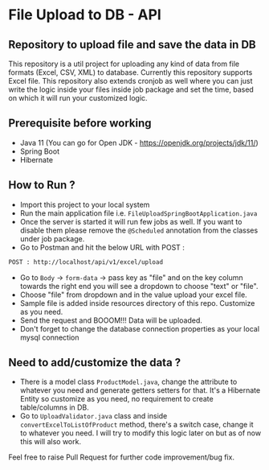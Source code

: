 # File Upload to DB - API
## Repository to upload file and save the data in DB

This repository is a util project for uploading any kind of data from file formats (Excel, CSV, XML) to database. Currently this repository supports Excel file. This repository also extends cronjob as well where you can just write the logic inside your files inside job package and set the time, based on which it will run your customized logic.

## Prerequisite before working
- Java 11 (You can go for Open JDK - https://openjdk.org/projects/jdk/11/)
- Spring Boot
- Hibernate

## How to Run ?

- Import this project to your local system
- Run the main application file i.e. `FileUploadSpringBootApplication.java`
- Once the server is started it will run few jobs as well. If you want to disable them please remove the `@Scheduled` annotation from the classes under job package.
- Go to Postman and hit the below URL with POST :
```sh
POST : http://localhost/api/v1/excel/upload
```
- Go to `Body` -> `form-data` -> pass key as "file" and on the key column towards the right end you will see a dropdown to choose "text" or "file".
- Choose "file" from dropdown and in the value upload your excel file.
- Sample file is added inside resources directory of this repo. Customize as you need.
- Send the request and BOOOM!!! Data will be uploaded.
- Don't forget to change the database connection properties as your local mysql connection

## Need to add/customize the data ?
- There is a model class `ProductModel.java`, change the attribute to whatever you need and generate getters setters for that. It's a Hibernate Entity so customize as you need, no requirement to create table/columns in DB.
- Go to `UploadValidator.java` class and inside `convertExcelToListOfProduct` method, there's a switch case, change it to whatever you need. I will try to modify this logic later on but as of now this will also work.

Feel free to raise Pull Request for further code improvement/bug fix.



